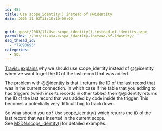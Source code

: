 ```yaml
---
id: 482
title: Use scope_identity() instead of @@identity
date: 2003-11-02T13:15:10+00:00


guid: /post/2003/11/Use-scope_identity()-instead-of-identity.aspx
permalink: /2003/11/use-scope_identity-instead-of-identity/
dsq_thread_id:
  - "77893695"
categories:
  - SQL
---
```

<body xmlns="http://www.w3.org/1999/xhtml">
    <p>
        <a href="http://weblogs.sqlteam.com/travisl/">TravisL</a> <a href="http://weblogs.sqlteam.com/travisl/posts/405.aspx">explains</a> why
        we should use scope_identity instead of @@identity when we want to get the ID of the
        last record that was added.
    </p>
    <p>
        The problem with @@identity is that it returns the ID of the last record that was
        in the current connection. In which case if the table that you adding to has triggers
        (which inserts records in other tables) then @@identity returns the ID of the last
        record that was added by code inside the trigger. This becomes a potentially very
        difficult bug to track down. 
    </p>
    <p>
        So what should you do? Use scope_identity() which returns the ID of the last record
        that was inserted in the current scope. See&#160;<a href="http://msdn.microsoft.com/library/default.asp?url=/library/en-us/tsqlref/ts_sa-ses_6n8p.asp">MSDN:scope_identity()</a>&#160;for
        detailed examples.&#160;
    </p>
</body>